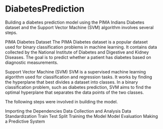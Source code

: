 # DiabetesPrediction

Building a diabetes prediction model using the PIMA Indians Diabetes dataset and the Support Vector Machine (SVM) algorithm involves several steps.

PIMA Diabetes Dataset The PIMA Diabetes dataset is a popular dataset used for binary classification problems in machine learning. It contains data collected by the National Institute of Diabetes and Digestive and Kidney Diseases. The goal is to predict whether a patient has diabetes based on diagnostic measurements.

Support Vector Machine (SVM) SVM is a supervised machine learning algorithm used for classification and regression tasks. It works by finding the hyperplane that best divides a dataset into classes. In a binary classification problem, such as diabetes prediction, SVM aims to find the optimal hyperplane that separates the data points of the two classes.

The following steps were involved in building the model.

Importing the Dependencies
Data Collection and Analysis
Data Standardization
Train Test Split
Training the Model
Model Evaluation
Making a Predictive System
